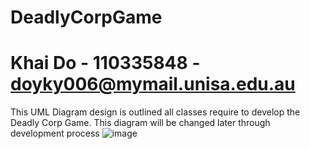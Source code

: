 # DeadlyCorpGame
# Khai Do - 110335848 - doyky006@mymail.unisa.edu.au

This UML Diagram design is outlined all classes require to develop the Deadly Corp Game.
This diagram will be changed later through development process
![image](https://github.com/khaido51/DeadlyCorpGame/assets/36833306/ea130389-41c8-4f56-994c-8e1c32e3c176)

